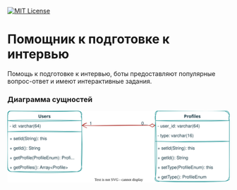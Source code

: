[![MIT License](https://img.shields.io/badge/License-MIT-green.svg)](LICENSE)

# Помощник к подготовке к интервью

Помощь к подготовке к интервью, боты предоставляют популярные вопрос-ответ и имеют интерактивные задания.

### Диаграмма сущностей

![diagram_classes.svg](diagram_classes.svg)
